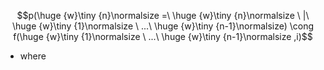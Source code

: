 $$p(\huge {w}\tiny {n}\normalsize =\ \huge {w}\tiny {n}\normalsize \ |\ \huge {w}\tiny {1}\normalsize \ ...\ \huge {w}\tiny {n-1}\normalsize) \cong f(\huge {w}\tiny {1}\normalsize \ ...\ \huge {w}\tiny {n-1}\normalsize ,i)$$
- where 